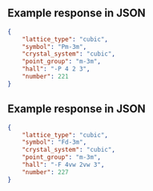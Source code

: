 ## Example response in JSON

```json
{
    "lattice_type": "cubic", 
    "symbol": "Pm-3m", 
    "crystal_system": "cubic", 
    "point_group": "m-3m", 
    "hall": "-P 4 2 3", 
    "number": 221
}
```

## Example response in JSON

```json
{
    "lattice_type": "cubic", 
    "symbol": "Fd-3m", 
    "crystal_system": "cubic", 
    "point_group": "m-3m", 
    "hall": "-F 4vw 2vw 3", 
    "number": 227
}
```

